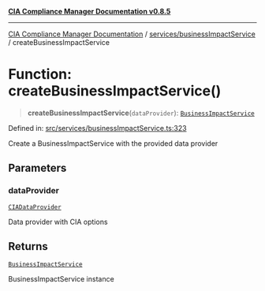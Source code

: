 [**CIA Compliance Manager Documentation v0.8.5**](../../../README.md)

***

[CIA Compliance Manager Documentation](../../../modules.md) / [services/businessImpactService](../README.md) / createBusinessImpactService

# Function: createBusinessImpactService()

> **createBusinessImpactService**(`dataProvider`): [`BusinessImpactService`](../classes/BusinessImpactService.md)

Defined in: [src/services/businessImpactService.ts:323](https://github.com/Hack23/cia-compliance-manager/blob/3ae0301247f765ba03c8c0fe645db4718bb8af76/src/services/businessImpactService.ts#L323)

Create a BusinessImpactService with the provided data provider

## Parameters

### dataProvider

[`CIADataProvider`](../../../types/cia-services/interfaces/CIADataProvider.md)

Data provider with CIA options

## Returns

[`BusinessImpactService`](../classes/BusinessImpactService.md)

BusinessImpactService instance

